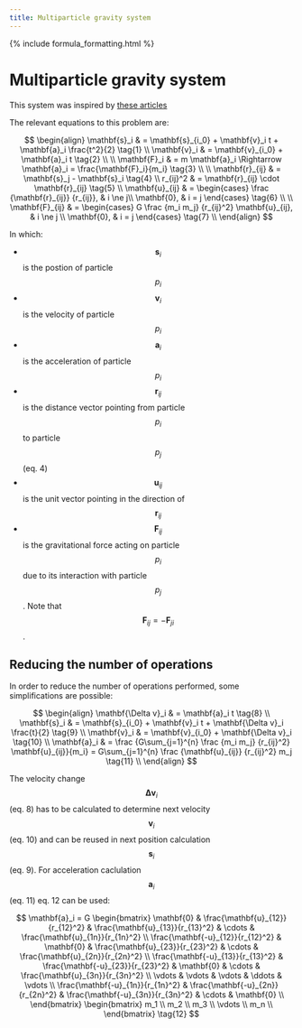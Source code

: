 ```yaml
---
title: Multiparticle gravity system
---
```


{% include formula_formatting.html %}

# Multiparticle gravity system

This system was inspired by [these articles](https://wordpress.com/read/blogs/158040751/posts/26)


The relevant equations to this problem are:

$$
\begin{align}
\mathbf{s}_i & = \mathbf{s}_{i_0} + \mathbf{v}_i t + \mathbf{a}_i \frac{t^2}{2} \tag{1} \\
\mathbf{v}_i & = \mathbf{v}_{i_0} + \mathbf{a}_i t  \tag{2} \\
\\
\mathbf{F}_i & = m \mathbf{a}_i \Rightarrow \mathbf{a}_i = \frac{\mathbf{F}_i}{m_i}  \tag{3} \\
\\
\mathbf{r}_{ij} & = \mathbf{s}_j - \mathbf{s}_i  \tag{4} \\
r_{ij}^2 & = \mathbf{r}_{ij} \cdot \mathbf{r}_{ij}  \tag{5} \\
\mathbf{u}_{ij} & =
\begin{cases}
\frac {\mathbf{r}_{ij}} {r_{ij}}, & i \ne j\\
\mathbf{0}, & i = j
\end{cases} \tag{6} \\
\\
\mathbf{F}_{ij} & =
\begin{cases}
G \frac {m_i m_j} {r_{ij}^2} \mathbf{u}_{ij}, & i \ne j \\
\mathbf{0}, & i = j
\end{cases} \tag{7} \\
\end{align}
$$

In which:
* $$\mathbf{s}_i$$ is the postion of particle $$p_i$$
* $$\mathbf{v}_i$$ is the velocity of particle $$p_i$$
* $$\mathbf{a}_i$$ is the acceleration of particle $$p_i$$
* $$\mathbf{r}_{ij}$$ is the distance vector pointing from particle $$p_i$$ to particle $$p_j$$ (eq. 4)
* $$\mathbf{u}_{ij}$$ is the unit vector pointing in the direction of $$\mathbf{r}_{ij}$$
* $$\mathbf{F}_{ij}$$ is the gravitational force acting on particle $$p_i$$ due to its interaction with
particle $$p_j$$. Note that $$\mathbf{F}_{ij} = -\mathbf{F}_{ji}$$.

## Reducing the number of operations

In order to reduce the number of operations performed, some simplifications are possible:

$$
\begin{align}
\mathbf{\Delta v}_i & = \mathbf{a}_i t  \tag{8} \\
\mathbf{s}_i & = \mathbf{s}_{i_0} + \mathbf{v}_i t + \mathbf{\Delta v}_i \frac{t}{2} \tag{9} \\
\mathbf{v}_i & = \mathbf{v}_{i_0} + \mathbf{\Delta v}_i  \tag{10} \\
\mathbf{a}_i & = \frac {G\sum_{j=1}^{n} \frac {m_i m_j} {r_{ij}^2} \mathbf{u}_{ij}}{m_i}
= G\sum_{j=1}^{n} \frac {\mathbf{u}_{ij}} {r_{ij}^2} m_j \tag{11} \\
\end{align}
$$

The velocity change $$\mathbf{\Delta v}_i$$ (eq. 8) has to be calculated to determine next velocity $$\mathbf{v}_i$$
(eq. 10) and can be reused in next position calculation $$\mathbf{s}_i$$ (eq. 9). For acceleration caclulation
$$\mathbf{a}_i$$ (eq. 11) eq. 12 can be used:

$$
\mathbf{a}_i = G
\begin{bmatrix}
\mathbf{0}                        & \frac{\mathbf{u}_{12}}{r_{12}^2}  & \frac{\mathbf{u}_{13}}{r_{13}^2}  & \cdots & \frac{\mathbf{u}_{1n}}{r_{1n}^2} \\
\frac{\mathbf{-u}_{12}}{r_{12}^2} & \mathbf{0}                        & \frac{\mathbf{u}_{23}}{r_{23}^2}  & \cdots & \frac{\mathbf{u}_{2n}}{r_{2n}^2} \\
\frac{\mathbf{-u}_{13}}{r_{13}^2} & \frac{\mathbf{-u}_{23}}{r_{23}^2} & \mathbf{0}                        & \cdots & \frac{\mathbf{u}_{3n}}{r_{3n}^2} \\
\vdots                            & \vdots                            & \vdots                            & \ddots & \vdots                           \\
\frac{\mathbf{-u}_{1n}}{r_{1n}^2} & \frac{\mathbf{-u}_{2n}}{r_{2n}^2} & \frac{\mathbf{-u}_{3n}}{r_{3n}^2} & \cdots & \mathbf{0}                       \\
\end{bmatrix}
\begin{bmatrix}
m_1    \\
m_2    \\
m_3    \\
\vdots \\
m_n    \\
\end{bmatrix}
\tag{12}
$$
